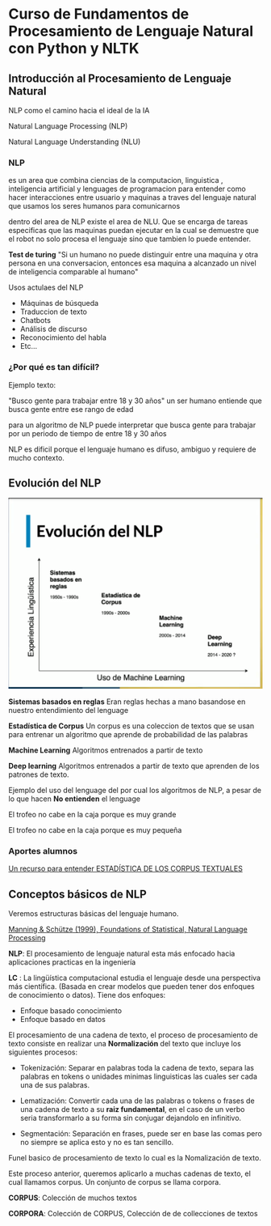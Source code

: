 # Curso de Fundamentos de Procesamiento de Lenguaje Natural con Python y NLTK

## Introducción al Procesamiento de Lenguaje Natural

NLP como el camino hacia el ideal de la IA

Natural Language Processing (NLP)

Natural Language Understanding (NLU)

### NLP

es un area que combina ciencias de la computacion, linguistica , inteligencia artificial y lenguages de programacion
para entender como hacer interacciones entre usuario y maquinas a traves del lenguaje natural que usamos los seres humanos para comunicarnos

dentro del area de NLP existe el area de NLU. Que se encarga de tareas especificas que las maquinas puedan ejecutar en la cual se demuestre que el robot no solo procesa el lenguaje sino que tambien lo puede entender.

**Test de turing** "Si un humano no puede distinguir entre una maquina y otra persona en una conversacion, entonces esa maquina a alcanzado un nivel de inteligencia comparable al humano"

Usos actulaes del NLP

- Máquinas de búsqueda
- Traduccion de texto
- Chatbots
- Análisis de discurso
- Reconocimiento del habla
- Etc...

### ¿Por qué es tan difícil?

Ejemplo texto:

"Busco gente para trabajar entre 18 y 30 años"
un ser humano entiende que busca gente entre ese rango de edad

para un algoritmo de NLP puede interpretar que busca gente para trabajar por un periodo de tiempo de entre 18 y 30 años

NLP es dificil porque
el lenguaje humano es difuso, ambiguo y requiere de mucho contexto.

## Evolución del NLP

![evolucion del nlp](./images/time_line_nlp.png)

**Sistemas basados en reglas** Eran reglas hechas a mano basandose en nuestro entendimiento del lenguage

**Estadística de Corpus** Un corpus es una coleccion de textos que se usan para entrenar un algoritmo que aprende de probabilidad de las palabras

**Machine Learning** Algoritmos entrenados a partir de texto

**Deep learning** Algoritmos entrenados a partir de texto que aprenden de los patrones de texto.

Ejemplo del uso del lenguage del por cual los algoritmos de NLP, a pesar de lo que hacen **No entienden** el lenguage

El trofeo no cabe en la caja porque es muy grande

El trofeo no cabe en la caja porque es muy pequeña

### Aportes alumnos

[Un recurso para entender ESTADÍSTICA DE LOS CORPUS TEXTUALES](http://www.scielo.edu.uy/scielo.php?script=sci_arttext&pid=S2079-312X2017000100121)

## Conceptos básicos de NLP

Veremos estructuras básicas del lenguaje humano.

[Manning & Schütze (1999), Foundations of Statistical, Natural Language Processing](https://libgen.lc/ads.php?md5=e0fd4c5eae1bfbb749661e8d043656a3)

**NLP**: El procesamiento de lenguaje natural esta más enfocado hacia aplicaciones practicas en la ingeniería

**LC** : La lingüística computacional estudia el lenguaje desde una perspectiva más científica. (Basada en crear modelos que pueden tener dos enfoques de conocimiento o datos). Tiene dos enfoques:

- Enfoque basado conocimiento
- Enfoque basado en datos

El procesamiento de una cadena de texto, el proceso de procesamiento de texto consiste en realizar una **Normalización** del texto que incluye los siguientes procesos:

- Tokenización: Separar en palabras toda la cadena de texto, separa las palabras en tokens o unidades minimas linguisticas las cuales ser cada una de sus palabras.

- Lematización: Convertir cada una de las palabras o tokens o frases de una cadena de texto a su **raiz fundamental**, en el caso de un verbo seria transformarlo a su forma sin conjugar dejandolo en infinitivo.

- Segmentación: Separación en frases, puede ser en base las comas pero no siempre se aplica esto y no es tan sencillo.

Funel basico de procesamiento de texto lo cual es la Nomalización de texto.

Este proceso anterior, queremos aplicarlo a muchas cadenas de texto, el cual llamamos corpus. Un conjunto de corpus se llama corpora.

**CORPUS**: Colección de muchos textos

**CORPORA**: Colección de CORPUS, Colección de de collecciones de textos
